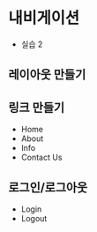 # 내비게이션
* 실습 2

## 레이아웃 만들기

## 링크 만들기
- Home
- About
- Info
- Contact Us

## 로그인/로그아웃
- Login
- Logout
